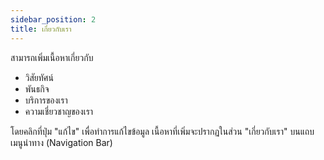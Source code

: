 ```yaml
---
sidebar_position: 2
title: เกี่ยวกับเรา
---
```


สามารถเพิ่มเนื้อหาเกี่ยวกับ

- วิสัยทัศน์
- พันธกิจ
- บริการของเรา
- ความเชี่ยวชาญของเรา

โดยคลิกที่ปุ่ม "แก้ไข" เพื่อทำการแก้ไขข้อมูล เนื้อหาที่เพิ่มจะปรากฏในส่วน "เกี่ยวกับเรา" บนแถบเมนูนำทาง (Navigation Bar)



